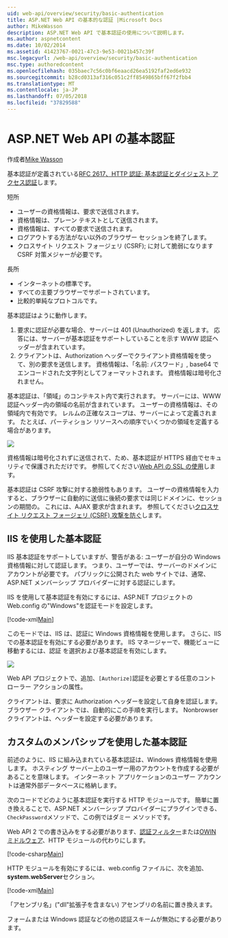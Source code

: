 ```yaml
---
uid: web-api/overview/security/basic-authentication
title: ASP.NET Web API の基本的な認証 |Microsoft Docs
author: MikeWasson
description: ASP.NET Web API で基本認証の使用について説明します。
ms.author: aspnetcontent
ms.date: 10/02/2014
ms.assetid: 41423767-0021-47c3-9e53-0021b457c39f
msc.legacyurl: /web-api/overview/security/basic-authentication
msc.type: authoredcontent
ms.openlocfilehash: 035baec7c56c0bf6eaacd26ea5192faf2ed6e932
ms.sourcegitcommit: b28cd0313af316c051c2ff8549865bff67f2fbb4
ms.translationtype: MT
ms.contentlocale: ja-JP
ms.lasthandoff: 07/05/2018
ms.locfileid: "37829588"
---
```

<a name="basic-authentication-in-aspnet-web-api"></a>ASP.NET Web API の基本認証
====================
作成者[Mike Wasson](https://github.com/MikeWasson)

基本認証が定義されている[RFC 2617、HTTP 認証: 基本認証とダイジェスト アクセス認証](http://www.ietf.org/rfc/rfc2617.txt)します。

短所

- ユーザーの資格情報は、要求で送信されます。
- 資格情報は、プレーン テキストとして送信されます。
- 資格情報は、すべての要求で送信されます。
- ログアウトする方法がない以外のブラウザー セッションを終了します。
- クロスサイト リクエスト フォージェリ (CSRF); に対して脆弱になりますCSRF 対策メジャーが必要です。

長所

- インターネットの標準です。
- すべての主要ブラウザーでサポートされています。
- 比較的単純なプロトコルです。

基本認証はように動作します。

1. 要求に認証が必要な場合、サーバーは 401 (Unauthorized) を返します。 応答には、サーバーが基本認証をサポートしていることを示す WWW 認証ヘッダーが含まれています。
2. クライアントは、Authorization ヘッダーでクライアント資格情報を使って、別の要求を送信します。 資格情報は、「名前: パスワード」, base64 でエンコードされた文字列としてフォーマットされます。 資格情報は暗号化されません。

基本認証は、「領域」のコンテキスト内で実行されます。 サーバーには、WWW 認証ヘッダー内の領域の名前が含まれています。 ユーザーの資格情報は、その領域内で有効です。 レルムの正確なスコープは、サーバーによって定義されます。 たとえば、パーティション リソースへの順序でいくつかの領域を定義する場合があります。

![](basic-authentication/_static/image1.png)

資格情報は暗号化されずに送信されて、ため、基本認証が HTTPS 経由でセキュリティで保護されただけです。 参照してください[Web API の SSL の使用](working-with-ssl-in-web-api.md)します。

基本認証は CSRF 攻撃に対する脆弱性もあります。 ユーザーの資格情報を入力すると、ブラウザーに自動的に送信に後続の要求では同じドメインに、セッションの期間の。 これには、AJAX 要求が含まれます。 参照してください[クロスサイト リクエスト フォージェリ (CSRF) 攻撃を防ぐ](preventing-cross-site-request-forgery-csrf-attacks.md)します。

## <a name="basic-authentication-with-iis"></a>IIS を使用した基本認証

IIS 基本認証をサポートしていますが、警告がある: ユーザーが自分の Windows 資格情報に対して認証します。 つまり、ユーザーでは、サーバーのドメインにアカウントが必要です。 パブリックに公開された web サイトでは、通常、ASP.NET メンバーシップ プロバイダーに対する認証にします。

IIS を使用して基本認証を有効にするには、ASP.NET プロジェクトの Web.config の"Windows"を認証モードを設定します。

[!code-xml[Main](basic-authentication/samples/sample1.xml)]

このモードでは、IIS は、認証に Windows 資格情報を使用します。 さらに、IIS での基本認証を有効にする必要があります。 IIS マネージャーで、機能ビューに移動するには、認証 を選択および基本認証を有効にします。

![](basic-authentication/_static/image2.png)

Web API プロジェクトで、追加、`[Authorize]`認証を必要とする任意のコント ローラー アクションの属性。

クライアントは、要求に Authorization ヘッダーを設定して自身を認証します。 ブラウザー クライアントでは、自動的にこの手順を実行します。 Nonbrowser クライアントは、ヘッダーを設定する必要があります。

## <a name="basic-authentication-with-custom-membership"></a>カスタムのメンバシップを使用した基本認証

前述のように、IIS に組み込まれている基本認証は、Windows 資格情報を使用します。 ホスティング サーバー上のユーザー用のアカウントを作成する必要があることを意味します。 インターネット アプリケーションのユーザー アカウントは通常外部データベースに格納します。

次のコードでどのように基本認証を実行する HTTP モジュールです。 簡単に置き換えることで、ASP.NET メンバーシップ プロバイダーにプラグインできる、`CheckPassword`メソッドで、この例ではダミー メソッドです。

Web API 2 での書き込みをする必要があります、[認証フィルター](authentication-filters.md)または[OWIN ミドルウェア](../../../aspnet/overview/owin-and-katana/index.md)、HTTP モジュールの代わりにします。

[!code-csharp[Main](basic-authentication/samples/sample2.cs)]

HTTP モジュールを有効にするには、web.config ファイルに、次を追加、 **system.webServer**セクション。

[!code-xml[Main](basic-authentication/samples/sample3.xml?highlight=4)]

「アセンブリ名」("dll"拡張子を含まない) アセンブリの名前に置き換えます。

フォームまたは Windows 認証などの他の認証スキームが無効にする必要があります。
